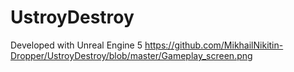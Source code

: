 # UstroyDestroy

Developed with Unreal Engine 5
https://github.com/MikhailNikitin-Dropper/UstroyDestroy/blob/master/Gameplay_screen.png
